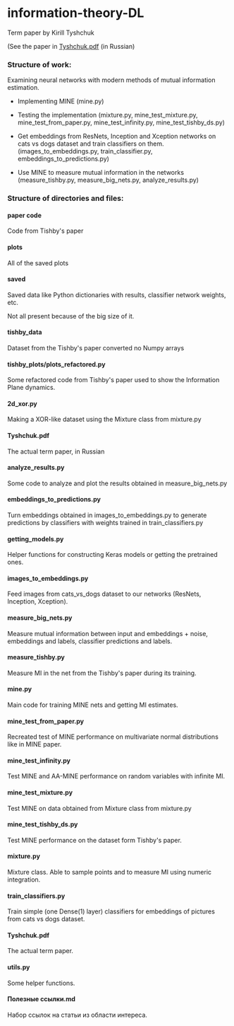 # information-theory-DL
Term paper by Kirill Tyshchuk

(See the paper in [Tyshchuk.pdf](https://github.com/Reason239/information-theory-DL/blob/master/Tyshchuk.pdf) (in Russian)

### Structure of work:

Examining neural networks with modern methods of mutual information estimation.

* Implementing MINE (mine.py)

* Testing the implementation (mixture.py, mine_test_mixture.py, mine_test_from_paper.py, mine_test_infinity.py, mine_test_tishby_ds.py)
* Get embeddings from ResNets, Inception and Xception networks on cats vs dogs dataset and train classifiers on them. (images_to_embeddings.py, train_classifier.py, embeddings_to_predictions.py)
* Use MINE to measure mutual information in the networks (measure_tishby.py, measure_big_nets.py, analyze_results.py)

### Structure of directories and files:

#### paper code

Code from Tishby's paper

#### plots

All of the saved plots

#### saved

Saved data like Python dictionaries with results, classifier network weights, etc.

Not all present because of the big size of it.

#### tishby_data

Dataset from the Tishby's paper converted no Numpy arrays

#### tishby_plots/plots_refactored.py

Some refactored code from Tishby's paper used to show the Information Plane dynamics.

#### 2d_xor.py

Making a XOR-like dataset using the Mixture class from mixture.py

#### Tyshchuk.pdf

The actual term paper, in Russian

#### analyze_results.py

Some code to analyze and plot the results obtained in measure_big_nets.py

#### embeddings_to_predictions.py

Turn embeddings obtained in images_to_embeddings.py to generate predictions by classifiers with weights trained in train_classifiers.py

#### getting_models.py

Helper functions for constructing Keras models or getting the pretrained ones.

#### images_to_embeddings.py

Feed images from cats_vs_dogs dataset to our networks (ResNets, Inception, Xception).

#### measure_big_nets.py

Measure mutual information between input and embeddings + noise, embeddings and labels, classifier predictions and labels.

#### measure_tishby.py

Measure MI in the net from the Tishby's paper during its training.

#### mine.py

Main code for training MINE nets and getting MI estimates.

#### mine_test_from_paper.py

Recreated test of MINE performance on multivariate normal distributions like in MINE paper.

#### mine_test_infinity.py

Test MINE and AA-MINE performance on random variables with infinite MI.

#### mine_test_mixture.py

Test MINE on data obtained from Mixture class from mixture.py

#### mine_test_tishby_ds.py

Test MINE performance on the dataset form Tishby's paper.

#### mixture.py

Mixture class. Able to sample points and to measure MI using numeric integration.

#### train_classifiers.py

Train simple (one Dense(1) layer) classifiers for embeddings of pictures from cats vs dogs dataset.

#### Tyshchuk.pdf

The actual term paper.

#### utils.py

Some helper functions.

#### Полезные ссылки.md

Набор ссылок на статьи из области интереса.

